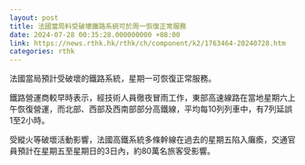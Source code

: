 ```yaml
---
layout: post
title: 法國當局料受破壞鐵路系統可於周一恢復正常服務
date: 2024-07-28 00:35:28.000000000 +08:00
link: https://news.rthk.hk/rthk/ch/component/k2/1763464-20240728.htm
categories: rthk
---
```


法國當局預計受破壞的鐵路系統，星期一可恢復正常服務。

鐵路營運商較早時表示，經技術人員徹夜冒雨工作，東部高速線路在當地星期六上午恢復營運，而北部、西部及西南部部分高鐵線，平均每10列列車中，有7列延誤1至2小時。

受縱火等破壞活動影響，法國高鐵系統多條幹線在過去的星期五陷入癱瘓，交通官員預計在星期五至星期日的3日內，約80萬名旅客受影響。
